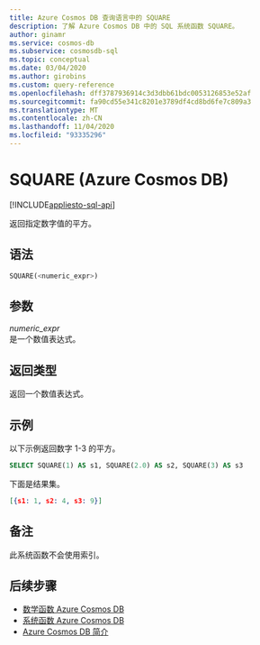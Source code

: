 ```yaml
---
title: Azure Cosmos DB 查询语言中的 SQUARE
description: 了解 Azure Cosmos DB 中的 SQL 系统函数 SQUARE。
author: ginamr
ms.service: cosmos-db
ms.subservice: cosmosdb-sql
ms.topic: conceptual
ms.date: 03/04/2020
ms.author: girobins
ms.custom: query-reference
ms.openlocfilehash: dff3787936914c3d3dbb61bdc0053126853e52af
ms.sourcegitcommit: fa90cd55e341c8201e3789df4cd8bd6fe7c809a3
ms.translationtype: MT
ms.contentlocale: zh-CN
ms.lasthandoff: 11/04/2020
ms.locfileid: "93335296"
---
```

# <a name="square-azure-cosmos-db"></a>SQUARE (Azure Cosmos DB)
[!INCLUDE[appliesto-sql-api](includes/appliesto-sql-api.md)]

 返回指定数字值的平方。  
  
## <a name="syntax"></a>语法
  
```sql
SQUARE(<numeric_expr>)  
```  
  
## <a name="arguments"></a>参数
  
*numeric_expr*  
   是一个数值表达式。  
  
## <a name="return-types"></a>返回类型
  
  返回一个数值表达式。  
  
## <a name="examples"></a>示例
  
  以下示例返回数字 1-3 的平方。  
  
```sql
SELECT SQUARE(1) AS s1, SQUARE(2.0) AS s2, SQUARE(3) AS s3  
```  
  
 下面是结果集。  
  
```json
[{s1: 1, s2: 4, s3: 9}]  
```  

## <a name="remarks"></a>备注

此系统函数不会使用索引。

## <a name="next-steps"></a>后续步骤

- [数学函数 Azure Cosmos DB](sql-query-mathematical-functions.md)
- [系统函数 Azure Cosmos DB](sql-query-system-functions.md)
- [Azure Cosmos DB 简介](introduction.md)
